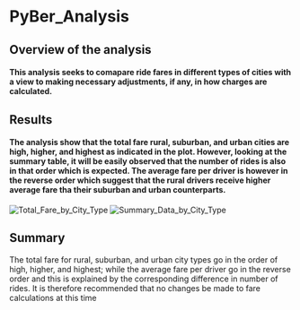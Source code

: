 # PyBer_Analysis

## Overview of the analysis

#### This analysis seeks to comapare ride fares in different types of cities with a view to making necessary adjustments, if any, in how charges are calculated.


## Results

#### The analysis show that the total fare rural, suburban, and urban cities are high, higher, and highest as indicated in the plot. However, looking at the summary table, it will be easily observed that the number of rides is also in that order which is expected. The average fare per driver is however in the reverse order which suggest that the rural drivers receive higher average fare tha their suburban and urban counterparts.

![Total_Fare_by_City_Type](resources/PyBer_fare_summary.png)
![Summary_Data_by_City_Type](resources/summary_data.PNG)

## Summary
The total fare for rural, suburban, and urban city types go in the order of high, higher, and highest; while the average fare per driver go in the reverse order and this is explained by the corresponding difference in number of rides. It is therefore recommended that no changes be made to fare calculations at this time